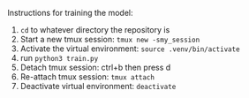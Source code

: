 Instructions for training the model:
1. `cd` to whatever directory the repository is
2. Start a new tmux session: `tmux new -smy_session`
3. Activate the virtual environment: `source .venv/bin/activate`
4. run `python3 train.py`
5. Detach tmux session: ctrl+b then press d
6. Re-attach tmux session: `tmux attach`
7. Deactivate virtual environment: `deactivate`
